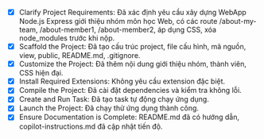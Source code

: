 - [x] Clarify Project Requirements: Đã xác định yêu cầu xây dựng WebApp Node.js Express giới thiệu nhóm môn học Web, có các route /about-my-team, /about-member1, /about-member2, áp dụng CSS, xóa node_modules trước khi nộp.
- [x] Scaffold the Project: Đã tạo cấu trúc project, file cấu hình, mã nguồn, view, public, README.md, .gitignore.
- [x] Customize the Project: Đã thêm nội dung giới thiệu nhóm, thành viên, CSS hiện đại.
- [x] Install Required Extensions: Không yêu cầu extension đặc biệt.
- [x] Compile the Project: Đã cài đặt dependencies và kiểm tra không lỗi.
- [x] Create and Run Task: Đã tạo task tự động chạy ứng dụng.
- [x] Launch the Project: Đã chạy thử ứng dụng thành công.
- [x] Ensure Documentation is Complete: README.md đã có hướng dẫn, copilot-instructions.md đã cập nhật tiến độ.
